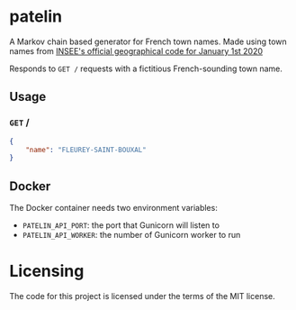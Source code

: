 # patelin

A Markov chain based generator for French town names.
Made using town names from [INSEE's official geographical code for January 1st 2020](https://www.insee.fr/fr/information/4316069)

Responds to `GET /` requests with a fictitious French-sounding town name.

## Usage

### `GET` /

```json
{
    "name": "FLEUREY-SAINT-BOUXAL"
}
```

## Docker

The Docker container needs two environment variables:

- `PATELIN_API_PORT`: the port that Gunicorn will listen to
- `PATELIN_API_WORKER`: the number of Gunicorn worker to run

# Licensing

The code for this project is licensed under the terms of the MIT license.
